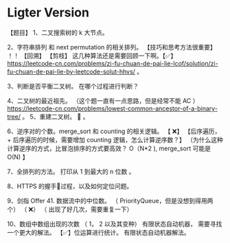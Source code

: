 # Ligter Version 

【题目】 
1、二叉搜索树的 k 大节点。 

2、字符串排列 和 next permutation 的相关排列。 【技巧和思考方法很重要】 ！！ 【回溯】 【剪枝】 这几种算法还是需要回顾一下啊。【✅】
https://leetcode-cn.com/problems/zi-fu-chuan-de-pai-lie-lcof/solution/zi-fu-chuan-de-pai-lie-by-leetcode-solut-hhvs/ 。 


3、判断是否平衡二叉树。 在哪个过程进行判断？

4、二叉树的最近祖先。 （这个题一直有一点思路，但是经常不能 AC ） https://leetcode-cn.com/problems/lowest-common-ancestor-of-a-binary-tree/ 。 
5、重建二叉树。 🌲 。 

6、逆序对的个数。merge_sort 和 counting 的相关逻辑。 【 ❌】 【后序遍历， + 后序遍历的时候，需要增加 counting 逻辑，怎么计算逆序数？】 （为什么这种计算逆序的方式，比冒泡排序的方式要高效？ O（N*2 ), merge_sort 可能是  O(N)  】  

7、全排列的方法。 打印从 1 到最大的 n 位数 。 

8、HTTPS 的握手🤝过程，以及如何定位问题。

9、剑指 Offer 41. 数据流中的中位数。 （ PriorityQueue，但是没想到得用两个） （ ❌） （ 出现了好几次，需要重复一下）  


10、数组中数组出现的次数 （ 1， 2 以及其变种） 有限状态自动机器， 需要寻找一个更大的解法。 【✅】位运算进行统计。 有限状态自动机器解法。 



